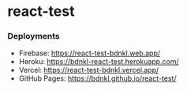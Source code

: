 # react-test

[comment]: <> (
TODO describe it
) 

### Deployments
- Firebase: https://react-test-bdnkl.web.app/
- Heroku: https://bdnkl-react-test.herokuapp.com/
- Vercel: https://react-test-bdnkl.vercel.app/
- GitHub Pages: https://bdnkl.github.io/react-test/
